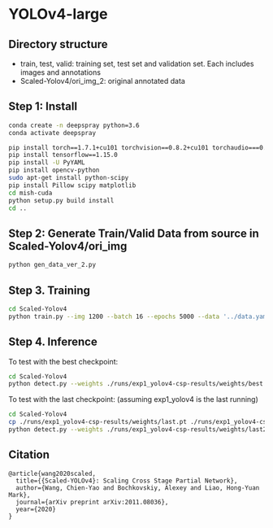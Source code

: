 # YOLOv4-large

## Directory structure
- train, test, valid: training set, test set and validation set. Each includes images and annotations
- Scaled-Yolov4/ori_img_2: original annotated data

## Step 1: Install

```bash
conda create -n deepspray python=3.6
conda activate deepspray
```

```bash
pip install torch==1.7.1+cu101 torchvision==0.8.2+cu101 torchaudio===0.7.2 -f https://download.pytorch.org/whl/torch_stable.html
pip install tensorflow==1.15.0
pip install -U PyYAML
pip install opencv-python
sudo apt-get install python-scipy
pip install Pillow scipy matplotlib
cd mish-cuda
python setup.py build install
cd ..
```

## Step 2: Generate Train/Valid Data from source in Scaled-Yolov4/ori_img

```bash
python gen_data_ver_2.py 
```

## Step 3. Training

```bash
cd Scaled-Yolov4
python train.py --img 1200 --batch 16 --epochs 5000 --data '../data.yaml' --cfg ./models/yolov4-csp.yaml --weights '' --name yolov4-csp-results --cache
```

## Step 4. Inference

To test with the best checkpoint:
```bash
cd Scaled-Yolov4
python detect.py --weights ./runs/exp1_yolov4-csp-results/weights/best.pt --img 1200 --conf 0.1 --source ../test/images
```

To test with the last checkpoint: (assuming exp1_yolov4 is the last running)
```bash
cd Scaled-Yolov4
cp ./runs/exp1_yolov4-csp-results/weights/last.pt ./runs/exp1_yolov4-csp-results/weights/last2.pt 
python detect.py --weights ./runs/exp1_yolov4-csp-results/weights/last2.pt --img 1200 --conf 0.1 --source ../test/images
```

## Citation

```
@article{wang2020scaled,
  title={{Scaled-YOLOv4}: Scaling Cross Stage Partial Network},
  author={Wang, Chien-Yao and Bochkovskiy, Alexey and Liao, Hong-Yuan Mark},
  journal={arXiv preprint arXiv:2011.08036},
  year={2020}
}
```
